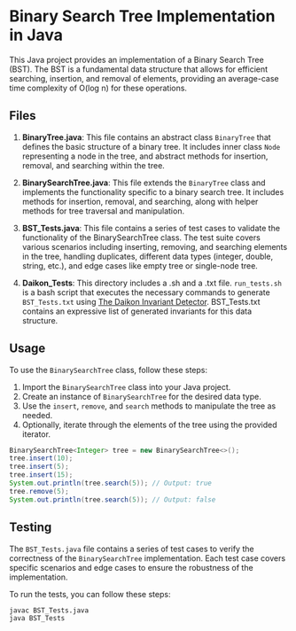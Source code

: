 # Binary Search Tree Implementation in Java

This Java project provides an implementation of a Binary Search Tree (BST). The BST is a fundamental data structure that allows for efficient searching, insertion, and removal of elements, providing an average-case time complexity of O(log n) for these operations.

## Files

1. **BinaryTree.java**: This file contains an abstract class `BinaryTree` that defines the basic structure of a binary tree. It includes inner class `Node` representing a node in the tree, and abstract methods for insertion, removal, and searching within the tree.

2. **BinarySearchTree.java**: This file extends the `BinaryTree` class and implements the functionality specific to a binary search tree. It includes methods for insertion, removal, and searching, along with helper methods for tree traversal and manipulation.

3. **BST_Tests.java**: This file contains a series of test cases to validate the functionality of the BinarySearchTree class. The test suite covers various scenarios including inserting, removing, and searching elements in the tree, handling duplicates, different data types (integer, double, string, etc.), and edge cases like empty tree or single-node tree.

4. **Daikon_Tests**: This directory includes a .sh and a .txt file. `run_tests.sh` is a bash script that executes the necessary commands to generate `BST_Tests.txt` using [The Daikon Invariant Detector](https://plse.cs.washington.edu/daikon/download/doc/daikon.html). BST_Tests.txt contains an expressive list of generated invariants for this data structure.

## Usage

To use the `BinarySearchTree` class, follow these steps:

1. Import the `BinarySearchTree` class into your Java project.
2. Create an instance of `BinarySearchTree` for the desired data type.
3. Use the `insert`, `remove`, and `search` methods to manipulate the tree as needed.
4. Optionally, iterate through the elements of the tree using the provided iterator.

```java
BinarySearchTree<Integer> tree = new BinarySearchTree<>();
tree.insert(10);
tree.insert(5);
tree.insert(15);
System.out.println(tree.search(5)); // Output: true
tree.remove(5);
System.out.println(tree.search(5)); // Output: false
```

## Testing

The `BST_Tests.java` file contains a series of test cases to verify the correctness of the `BinarySearchTree` implementation. Each test case covers specific scenarios and edge cases to ensure the robustness of the implementation.

To run the tests, you can follow these steps:

```bash
javac BST_Tests.java
java BST_Tests
```

